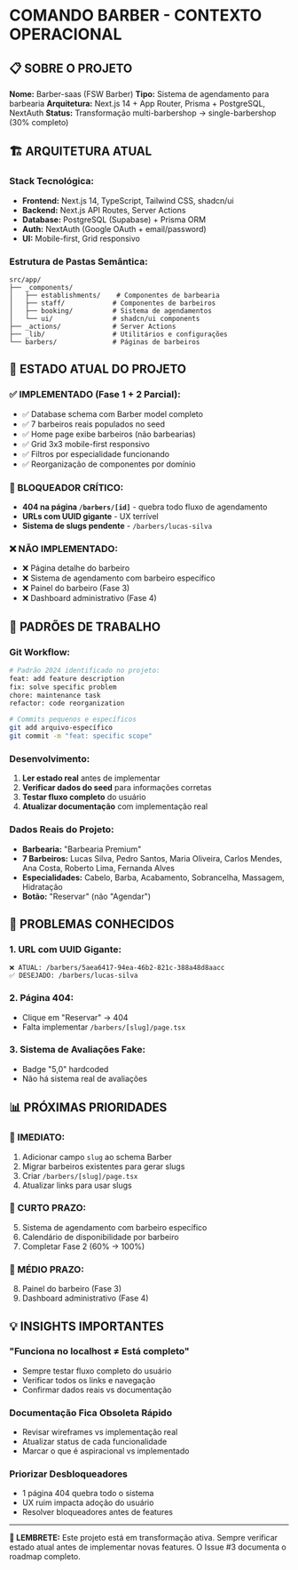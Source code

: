 # COMANDO BARBER - CONTEXTO OPERACIONAL

## 📋 SOBRE O PROJETO

**Nome:** Barber-saas (FSW Barber)
**Tipo:** Sistema de agendamento para barbearia
**Arquitetura:** Next.js 14 + App Router, Prisma + PostgreSQL, NextAuth
**Status:** Transformação multi-barbershop → single-barbershop (30% completo)

## 🏗️ ARQUITETURA ATUAL

### **Stack Tecnológica:**
- **Frontend:** Next.js 14, TypeScript, Tailwind CSS, shadcn/ui
- **Backend:** Next.js API Routes, Server Actions
- **Database:** PostgreSQL (Supabase) + Prisma ORM
- **Auth:** NextAuth (Google OAuth + email/password)
- **UI:** Mobile-first, Grid responsivo

### **Estrutura de Pastas Semântica:**
```
src/app/
├── _components/
│   ├── establishments/    # Componentes de barbearia
│   ├── staff/            # Componentes de barbeiros
│   ├── booking/          # Sistema de agendamentos
│   └── ui/               # shadcn/ui components
├── _actions/             # Server Actions
├── _lib/                 # Utilitários e configurações
└── barbers/              # Páginas de barbeiros
```

## 🎯 ESTADO ATUAL DO PROJETO

### **✅ IMPLEMENTADO (Fase 1 + 2 Parcial):**
- ✅ Database schema com Barber model completo
- ✅ 7 barbeiros reais populados no seed
- ✅ Home page exibe barbeiros (não barbearias)
- ✅ Grid 3x3 mobile-first responsivo
- ✅ Filtros por especialidade funcionando
- ✅ Reorganização de componentes por domínio

### **🚨 BLOQUEADOR CRÍTICO:**
- **404 na página `/barbers/[id]`** - quebra todo fluxo de agendamento
- **URLs com UUID gigante** - UX terrível
- **Sistema de slugs pendente** - `/barbers/lucas-silva`

### **❌ NÃO IMPLEMENTADO:**
- ❌ Página detalhe do barbeiro
- ❌ Sistema de agendamento com barbeiro específico
- ❌ Painel do barbeiro (Fase 3)
- ❌ Dashboard administrativo (Fase 4)

## 🔄 PADRÕES DE TRABALHO

### **Git Workflow:**
```bash
# Padrão 2024 identificado no projeto:
feat: add feature description
fix: solve specific problem  
chore: maintenance task
refactor: code reorganization

# Commits pequenos e específicos
git add arquivo-específico
git commit -m "feat: specific scope"
```

### **Desenvolvimento:**
1. **Ler estado real** antes de implementar
2. **Verificar dados do seed** para informações corretas
3. **Testar fluxo completo** do usuário
4. **Atualizar documentação** com implementação real

### **Dados Reais do Projeto:**
- **Barbearia:** "Barbearia Premium"
- **7 Barbeiros:** Lucas Silva, Pedro Santos, Maria Oliveira, Carlos Mendes, Ana Costa, Roberto Lima, Fernanda Alves
- **Especialidades:** Cabelo, Barba, Acabamento, Sobrancelha, Massagem, Hidratação
- **Botão:** "Reservar" (não "Agendar")

## 🚨 PROBLEMAS CONHECIDOS

### **1. URL com UUID Gigante:**
```
❌ ATUAL: /barbers/5aea6417-94ea-46b2-821c-388a48d8aacc
✅ DESEJADO: /barbers/lucas-silva
```

### **2. Página 404:**
- Clique em "Reservar" → 404
- Falta implementar `/barbers/[slug]/page.tsx`

### **3. Sistema de Avaliações Fake:**
- Badge "5,0" hardcoded
- Não há sistema real de avaliações

## 📊 PRÓXIMAS PRIORIDADES

### **🚨 IMEDIATO:**
1. Adicionar campo `slug` ao schema Barber
2. Migrar barbeiros existentes para gerar slugs
3. Criar `/barbers/[slug]/page.tsx`
4. Atualizar links para usar slugs

### **📅 CURTO PRAZO:**
5. Sistema de agendamento com barbeiro específico
6. Calendário de disponibilidade por barbeiro
7. Completar Fase 2 (60% → 100%)

### **🎯 MÉDIO PRAZO:**
8. Painel do barbeiro (Fase 3)
9. Dashboard administrativo (Fase 4)

## 💡 INSIGHTS IMPORTANTES

### **"Funciona no localhost ≠ Está completo"**
- Sempre testar fluxo completo do usuário
- Verificar todos os links e navegação
- Confirmar dados reais vs documentação

### **Documentação Fica Obsoleta Rápido**
- Revisar wireframes vs implementação real
- Atualizar status de cada funcionalidade
- Marcar o que é aspiracional vs implementado

### **Priorizar Desbloqueadores**
- 1 página 404 quebra todo o sistema
- UX ruim impacta adoção do usuário
- Resolver bloqueadores antes de features

---

**📌 LEMBRETE:** Este projeto está em transformação ativa. Sempre verificar estado atual antes de implementar novas features. O Issue #3 documenta o roadmap completo.